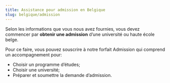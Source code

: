 ```yaml
---
title: Assistance pour admission en Belgique
slug: belgique/admission
---
```

Selon les informations que vous nous avez fournies, vous devez commencer par **obtenir une admission** d’une université ou haute école belge.

Pour ce faire, vous pouvez souscrire à notre forfait Admission qui comprend un accompagnement pour:
- Choisir un programme d’études;
- Choisir une université;
- Préparer et soumettre la demande d’admission.
